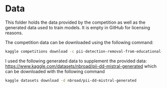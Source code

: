 # Data

This folder holds the data provided by the competition as well as the generated data used to train models. It is empty in GitHub for licensing reasons.

The competition data can be downloaded using the following command: 
```sh
kaggle competitions download -c pii-detection-removal-from-educational-data
```

I used the following generated data to supplement the provided data: https://www.kaggle.com/datasets/nbroad/pii-dd-mistral-generated which can be downloaded with the following command 
```sh
kaggle datasets download -d nbroad/pii-dd-mistral-generated
```
